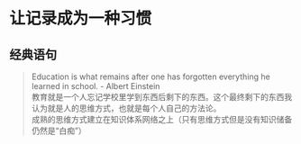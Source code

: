 # 让记录成为一种习惯

## 经典语句
> Education is what remains after one has forgotten everything he learned in school. - Albert Einstein  
> 教育就是一个人忘记学校里学到东西后剩下的东西。这个最终剩下的东西我认为就是人的思维方式，也就是每个人自己的方法论。  
> 成熟的思维方式建立在知识体系网络之上（只有思维方式但是没有知识储备仍然是“白痴”）

